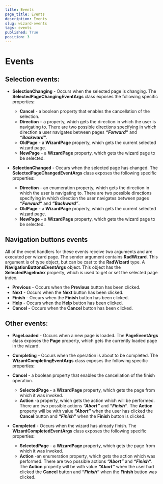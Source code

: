 ```yaml
---
title: Events
page_title: Events
description: Events
slug: wizard-events
tags: events
published: True
position: 3
---
```


# Events

## Selection events:
* __SelectionChanging__ - Occurs when the selected page is changing. The __SelectedPageChangingEventArgs__ class exposes the following specific properties:
	* __Cancel__ - a boolean property that enables the cancellation of the selection.
	* __Direction__ – a property, which gets the direction in which the user is navigating to. There are two possible directions specifying in which direction a user navigates between pages ___“Forward”___ and ___“Backward”___.
	* __OldPage__ - a __WizardPage__ property, which gets the current selected wizard page.
	* __NewPage__ - a __WizardPage__ property, which gets the wizard page to be selected.

* __SelectionChanged__ - Occurs when the selected page has changed. The __SelectedPageChangedEventArgs__ class exposes the following specific properties:
	* __Direction__ - an enumeration property, which gets the direction in which the user is navigating to. There are two possible directions specifying in which direction the user navigates between pages ___“Forward”___ and ___“Backward”___.
	* __OldPage__ - a __WizardPage__ property, which gets the current selected wizard page.
	* __NewPage__ - a __WizardPage__ property, which gets the wizard page to be selected.
	
## Navigation buttons events 
All of the event handlers for these events receive two arguments and are executed per wizard page. The sender argument contains __RadWizard__. This argument is of type object, but can be cast to the __RadWizard__ type. A __NavigationButtonsEventArgs__ object. This object has the __SelectedPageIndex__ property, which is used to get or set the selected page index.
	
* __Previous__ - Occurs when the __Previous__ button has been clicked.
* __Next__ - Occurs when the __Next__ button has been clicked.
* __Finish__ - Occurs when the __Finish__ button has been clicked.
* __Help__ - Occurs when the __Help__ button has been clicked.
* __Cancel__ - Occurs when the __Cancel__ button has been clicked.
	
## Other events:
* __PageLoaded__ - Occurs when a new page is loaded. The __PageEventArgs__ class exposes the __Page__ property, which gets the currently loaded page in the wizard.

* __Completing__ - Occurs when the operation is about to be completed. The	__WizardCompletingEventArgs__ class exposes the following specific properties:

* __Cancel__ - a boolean property that enables the cancellation of the finish operation.
	* __SelectedPage__ - a __WizardPage__ property, which gets the page from which it was invoked.
	* __Action__ -a property, which gets the action which will be performed. There are two possible actions ___“Abort”___ and ___“Finish”___. The __Action__ property will be with value ___“Abort”___ when the user has clicked the __Cancel__ button and ___“Finish”___ when the __Finish__ button is clicked.
* __Completed__ - Occurs when the wizard has already finish. The	 __WizardCompletedEventArgs__ class exposes the following specific properties:
	* __SelectedPage__ - a __WizardPage__ property, which gets the page from which it was invoked.
	* __Action__ -an enumeration property, which gets the action which was performed. There are two possible actions ___“Abort”___ and ___“Finish”___. The __Action__ property will be with value ___“Abort”___ when the user had clicked the __Cancel__ button and ___“Finish”___ when the __Finish__ button was clicked.
